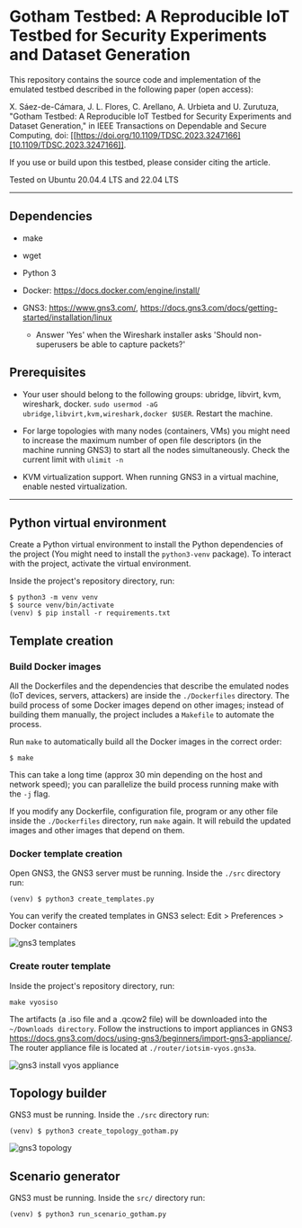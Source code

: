# Gotham Testbed: A Reproducible IoT Testbed for Security Experiments and Dataset Generation


This repository contains the source code and implementation of the emulated testbed described in the following paper (open access):

X. Sáez-de-Cámara, J. L. Flores, C. Arellano, A. Urbieta and U. Zurutuza, "Gotham Testbed: A Reproducible IoT Testbed for Security Experiments and Dataset Generation," in IEEE Transactions on Dependable and Secure Computing, doi: [[https://doi.org/10.1109/TDSC.2023.3247166][10.1109/TDSC.2023.3247166]].

If you use or build upon this testbed, please consider citing the article.

Tested on Ubuntu 20.04.4 LTS and 22.04 LTS

---

## Dependencies

- make

- wget

- Python 3

- Docker: https://docs.docker.com/engine/install/

- GNS3: https://www.gns3.com/, https://docs.gns3.com/docs/getting-started/installation/linux
    - Answer 'Yes' when the Wireshark installer asks 'Should non-superusers be able to capture packets?'

## Prerequisites

- Your user should belong to the following groups: ubridge, libvirt, kvm, wireshark, docker. `sudo usermod -aG ubridge,libvirt,kvm,wireshark,docker $USER`. Restart the machine.


- For large topologies with many nodes (containers, VMs) you might need to increase the maximum number of open file descriptors (in the machine running GNS3) to start all the nodes simultaneously. Check the current limit with `ulimit -n`

- KVM virtualization support. When running GNS3 in a virtual machine, enable nested virtualization.

---

## Python virtual environment

Create a Python virtual environment to install the Python dependencies of the project (You might need to install the `python3-venv` package). To interact with the project, activate the virtual environment.

Inside the project's repository directory, run:

```
$ python3 -m venv venv
$ source venv/bin/activate
(venv) $ pip install -r requirements.txt
```

## Template creation

### Build Docker images

All the Dockerfiles and the dependencies that describe the emulated nodes (IoT devices, servers, attackers) are inside the `./Dockerfiles` directory. The build process of some Docker images depend on other images; instead of building them manually, the project includes a `Makefile` to automate the process.

Run `make` to automatically build all the Docker images in the correct order:
```
$ make
```

This can take a long time (approx 30 min depending on the host and network speed); you can parallelize the build process running make with the `-j` flag.

If you modify any Dockerfile, configuration file, program or any other file inside the `./Dockerfiles` directory, run `make` again. It will rebuild the updated images and other images that depend on them.

### Docker template creation

Open GNS3, the GNS3 server must be running.
Inside the `./src` directory run:
```
(venv) $ python3 create_templates.py
```

You can verify the created templates in GNS3 select: Edit > Preferences > Docker containers

![gns3 templates](img/gns3_templates.png)

### Create router template

Inside the project's repository directory, run:

```
make vyosiso
```

The artifacts (a .iso file and a .qcow2 file) will be downloaded into the `~/Downloads directory`. Follow the instructions to import appliances in GNS3 https://docs.gns3.com/docs/using-gns3/beginners/import-gns3-appliance/. The router appliance file is located at `./router/iotsim-vyos.gns3a`.

![gns3 install vyos appliance](img/gns3_installvyosappliance.png)

## Topology builder

GNS3 must be running.
Inside the `./src` directory run:
```
(venv) $ python3 create_topology_gotham.py
```

![gns3 topology](img/gns3_topology.png)

## Scenario generator

GNS3 must be running.
Inside the `src/` directory run:
```
(venv) $ python3 run_scenario_gotham.py
```
